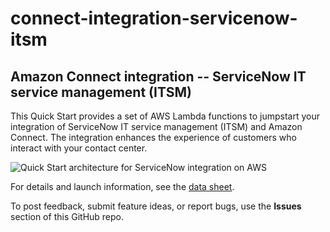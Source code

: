 # connect-integration-servicenow-itsm
## Amazon Connect integration -- ServiceNow IT service management (ITSM)
 
This Quick Start provides a set of AWS Lambda functions to jumpstart your integration of ServiceNow IT service management (ITSM) and Amazon Connect. The integration enhances the experience of customers who interact with your contact center.

![Quick Start architecture for ServiceNow integration on AWS](https://d0.awsstatic.com/partner-network/QuickStart/connect/connect-integration-servicenow-architecture.png)

For details and launch information, see the 
[data sheet](https://aws.amazon.com/quickstart/connect/servicenow-itsm/).

To post feedback, submit feature ideas, or report bugs, use the **Issues** section of this GitHub repo.
